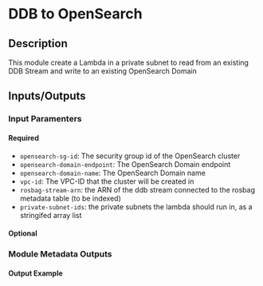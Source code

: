 # DDB to OpenSearch


## Description

This module create a Lambda in a private subnet to read from an existing DDB Stream and write to 
an existing OpenSearch Domain

## Inputs/Outputs

### Input Paramenters

#### Required

- `opensearch-sg-id`: The security group id of the OpenSearch cluster
- `opensearch-domain-endpoint`: The OpenSearch Domain endpoint
- `opensearch-domain-name`: The OpenSearch Domain name
- `vpc-id`: The VPC-ID that the cluster will be created in
- `rosbag-stream-arn`: the ARN of the ddb stream connected to the rosbag metadata table (to be indexed)
- `private-subnet-ids`: the private subnets the lambda should run in, as a stringifed array list

#### Optional

### Module Metadata Outputs

#### Output Example
